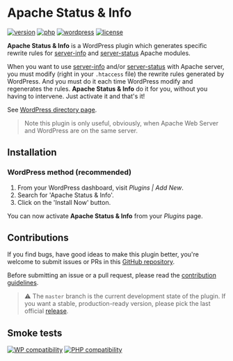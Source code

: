 # Apache Status & Info
[![version](https://badgen.net/github/release/Pierre-Lannoy/wp-htaccess-server-info-server-status/)](https://wordpress.org/plugins/htaccess-server-info-server-status/)
[![php](https://badgen.net/badge/php/7.1+/green)](https://wordpress.org/plugins/htaccess-server-info-server-status/)
[![wordpress](https://badgen.net/badge/wordpress/5.0+/green)](https://wordpress.org/plugins/htaccess-server-info-server-status/)
[![license](https://badgen.net/github/license/Pierre-Lannoy/wp-htaccess-server-info-server-status/)](/license.txt)

**Apache Status & Info** is a WordPress plugin which generates specific rewrite rules for [server-info](https://httpd.apache.org/docs/2.4/en/mod/mod_info.html) and [server-status](https://httpd.apache.org/docs/current/en/mod/mod_status.html) Apache modules.

When you want to use [server-info](https://httpd.apache.org/docs/2.4/en/mod/mod_info.html) and/or [server-status](https://httpd.apache.org/docs/current/en/mod/mod_status.html) with Apache server, you must modify (right in your `.htaccess` file) the rewrite rules generated by WordPress. And you must do it each time WordPress modify and regenerates the rules.
**Apache Status & Info** do it for you, without you having to intervene. Just activate it and that's it!

See [WordPress directory page](https://wordpress.org/plugins/htaccess-server-info-server-status/).

> Note this plugin is only useful, obviously, when Apache Web Server and WordPress are on the same server.

## Installation

### WordPress method (recommended)

1. From your WordPress dashboard, visit _Plugins | Add New_.
2. Search for 'Apache Status & Info'.
3. Click on the 'Install Now' button.

You can now activate **Apache Status & Info** from your _Plugins_ page.
 
## Contributions

If you find bugs, have good ideas to make this plugin better, you're welcome to submit issues or PRs in this [GitHub repository](https://github.com/Pierre-Lannoy/wp-htaccess-server-info-server-status).

Before submitting an issue or a pull request, please read the [contribution guidelines](CONTRIBUTING.md).

> ⚠️ The `master` branch is the current development state of the plugin. If you want a stable, production-ready version, please pick the last official [release](https://github.com/Pierre-Lannoy/wp-htaccess-server-info-server-status/releases).

## Smoke tests
[![WP compatibility](https://plugintests.com/plugins/htaccess-server-info-server-status/wp-badge.svg)](https://plugintests.com/plugins/htaccess-server-info-server-status/latest)
[![PHP compatibility](https://plugintests.com/plugins/htaccess-server-info-server-status/php-badge.svg)](https://plugintests.com/plugins/htaccess-server-info-server-status/latest)
